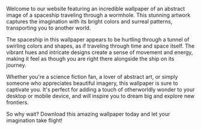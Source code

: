 <!--
Write me content for website with wallpaper "An abstract image of a spaceship traveling through a wormhole, with bright colors and surreal patterns."
-->

<!--font:Poppins-->

Welcome to our website featuring an incredible wallpaper of an abstract image of a spaceship traveling through a wormhole. This stunning artwork captures the imagination with its bright colors and surreal patterns, transporting you to another world.

The spaceship in this wallpaper appears to be hurtling through a tunnel of swirling colors and shapes, as if traveling through time and space itself. The vibrant hues and intricate designs create a sense of movement and energy, making it feel as though you are right there alongside the ship on its journey.

Whether you're a science fiction fan, a lover of abstract art, or simply someone who appreciates beautiful imagery, this wallpaper is sure to captivate you. It's perfect for adding a touch of otherworldly wonder to your desktop or mobile device, and will inspire you to dream big and explore new frontiers.

So why wait? Download this amazing wallpaper today and let your imagination take flight!
